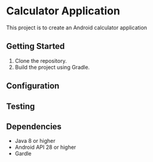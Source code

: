 # Calculator Application

This project is to create an Android calculator application

## Getting Started

1. Clone the repository.
2. Build the project using Gradle.


## Configuration

## Testing

## Dependencies
- Java 8 or higher
- Android API 28 or higher
- Gardle
